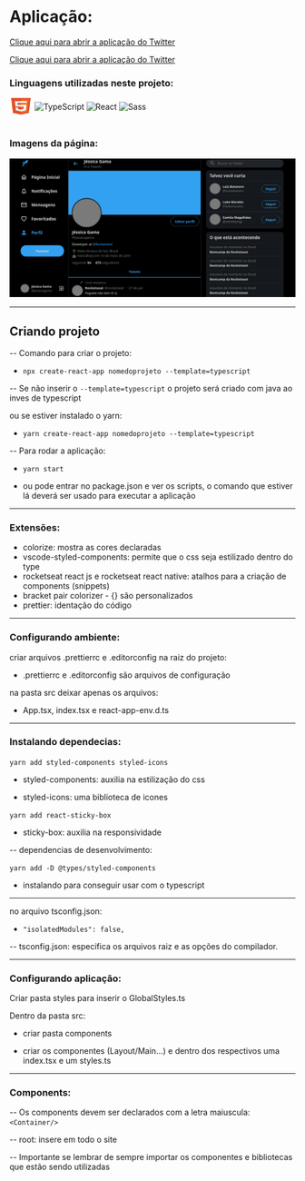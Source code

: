 # Aplicação:

<a href="https://jessica-twitter.netlify.app/" target="_blank" >Clique aqui para abrir a aplicação do Twitter</a>

<a href="https://jessica-twitter.netlify.app/" target="_blank" >Clique aqui para abrir a aplicação do Twitter</a>

### Linguagens utilizadas neste projeto:
<div>
  <img align="center" alt="HTML" height="30" width="40" src="https://raw.githubusercontent.com/devicons/devicon/master/icons/html5/html5-original.svg">
  <img align="center" alt="TypeScript" height="30" width="40" src="https://cdn.jsdelivr.net/gh/devicons/devicon/icons/typescript/typescript-original.svg">
  <img align="center" alt="React" height="30" width="40" src="https://cdn.jsdelivr.net/gh/devicons/devicon/icons/react/react-original.svg">
  <img align="center" alt="Sass" height="30" width="40" src="https://cdn.jsdelivr.net/gh/devicons/devicon/icons/sass/sass-original.svg">
</div>
<br>

### Imagens da página:

![Print1](./public/print1.png)

<hr>

## Criando projeto

 -- Comando para criar o projeto:

 - `npx create-react-app nomedoprojeto --template=typescript`

 -- Se não inserir o `--template=typescript` o projeto será criado com java ao inves de typescript

 ou se estiver instalado o yarn: 

 - `yarn create-react-app nomedoprojeto --template=typescript`

-- Para rodar a aplicação:

 - `yarn start`

-  ou pode entrar no package.json e ver os scripts, o comando que estiver lá deverá ser usado para executar a aplicação

<hr>

### Extensões:

- colorize: mostra as cores declaradas
- vscode-styled-components: permite que o css seja estilizado dentro do type
- rocketseat react js e rocketseat react native: atalhos para a criação de components (snippets)
- bracket pair colorizer - {} são personalizados
- prettier: identação do código

<hr>

### Configurando ambiente:

criar arquivos .prettierrc e .editorconfig na raiz do projeto:

- .prettierrc e .editorconfig são arquivos de configuração

na pasta src deixar apenas os arquivos:

- App.tsx, index.tsx e react-app-env.d.ts

<hr>

### Instalando dependecias:

`yarn add styled-components styled-icons`

- styled-components: auxilia na estilização do css

- styled-icons: uma biblioteca de icones

`yarn add react-sticky-box`

- sticky-box: auxilia na responsividade

-- dependencias de desenvolvimento:

`yarn add -D @types/styled-components`

- instalando para conseguir usar com o typescript

 <hr>

 no arquivo tsconfig.json: 

 - `"isolatedModules": false,`

 -- tsconfig.json:  especifica os arquivos raiz e as opções do compilador.

 <hr>

 ### Configurando aplicação:

 Criar pasta styles para inserir o GlobalStyles.ts

 Dentro da pasta src: 

 - criar pasta components

 - criar os componentes (Layout/Main...) e dentro dos respectivos uma index.tsx e um styles.ts

 <hr>

 ### Components:

 -- Os components devem ser declarados com a letra maiuscula: `<Container/>`

 -- root: insere em todo o site

 -- Importante se lembrar de sempre importar os componentes e bibliotecas que estão sendo utilizadas

 


